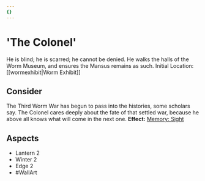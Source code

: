 ```yaml
---
{}
---
```

# 'The Colonel'
He is blind; he is scarred; he cannot be denied. He walks the halls of the Worm Museum, and ensures the Mansus remains as such.
Initial Location: [[wormexhibit|Worm Exhibit]]
## Consider
The Third Worm War has begun to pass into the histories, some scholars say. The Colonel cares deeply about the fate of that settled war, because he above all knows what will come in the next one.
**Effect:** [Memory: Sight](https://uadaf.theevilroot.xyz/rowenarium/elements/mem.sight)
## Aspects
- Lantern 2
- Winter 2
- Edge 2
- #WallArt